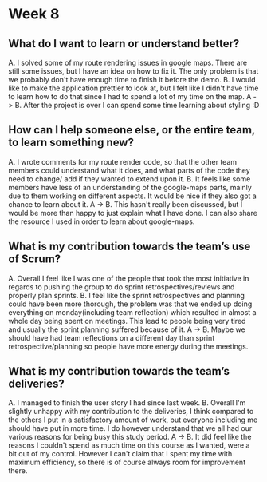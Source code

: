 # Week 8

## What do I want to learn or understand better?

A. I solved some of my route rendering issues in google maps. There are still some
issues, but I have an idea on how to fix it. The only problem is that we probably
don't have enough time to finish it before the demo.
B. I would like to make the application prettier to look at, but I felt like I didn't have
time to learn how to do that since I had to spend a lot of my time on the map.
A -> B. After the project is over I can spend some time learning about styling :D
## How can I help someone else, or the entire team, to learn something new?
A. I wrote comments for my route render code, so that the other team members
could understand what it does, and what parts of the code they need to change/
add if they wanted to extend upon it.
B. It feels like some members have less of an understanding of the google-maps
parts, mainly due to them working on different aspects. It would be nice
if they also got a chance to learn about it.
A -> B. This hasn't really been discussed, but I would be more than happy to
just explain what I have done. I can also share the resource I used in order
to learn about google-maps.

## What is my contribution towards the team’s use of Scrum?
A.  Overall I feel like I was one of the people that took the most initiative
in regards to pushing the group to do sprint retrospectives/reviews and
properly plan sprints.
B. I feel like the sprint retrospectives and planning could have been more thorough,
the problem was that we ended up doing everything on monday(including team reflection)
which resulted in almost a whole day being spent on meetings. This lead to people being very
tired and usually the sprint planning suffered because of it.
A -> B. Maybe we should have had team reflections on a different day than 
sprint retrospective/planning so people have more energy during the meetings.


## What is my contribution towards the team’s deliveries?
A. I managed to finish the user story I had since last week.
B. Overall I'm slightly unhappy with my contribution to the deliveries, I think
compared to the others I put in a satisfactory amount of work, but everyone including
me should have put in more time. I do however understand that we all had our 
various reasons for being busy this study period.
A -> B. It did feel like the reasons I couldn't spend as much time on this course
as I wanted, were a bit out of my control. However I can't claim that I spent
my time with maximum efficiency, so there is of course always room for improvement
there.